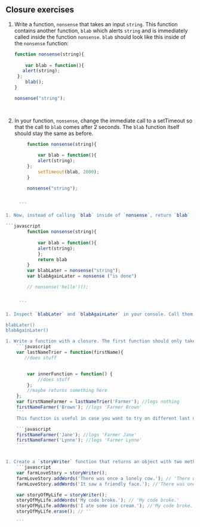 ## Closure exercises

1. Write a function, `nonsense` that takes an input `string`. This function contains another function, `blab` which alerts `string` and is immediately called inside the function `nonsense`. `blab` should look like this inside of the `nonsense` function:

	```javascript
	function nonsense(string){
		
		var blab = function(){
	   alert(string);
	 };
	 	blab();
	}

	nonsense("string");

	 
	 ```

1. In your function, `nonsense`, change the immediate call to a setTimeout so that the call to `blab` comes after 2 seconds. The `blab` function itself should stay the same as before.

```javascript
		function nonsense(string){
			
			var blab = function(){
			alert(string);
		};
			setTimeout(blab, 2000);
		}

		nonsense("string");

	 
	 ```

1. Now, instead of calling `blab` inside of `nonsense`, return `blab` (without invoking it). Call `nonsense` with some string and store the returned value (the `blab` function) in a variable called `blabLater`. Call `nonsense` again with a different string and store the returned value in a variable called `blabAgainLater`.

```javascript
		function nonsense(string){
			
			var blab = function(){
			alert(string);
			};
			return blab
		}
		var blabLater = nonsense("string");
		var blabAgainLater = nonsense ("is done")

		// nonsense('hello')();

	 
	 ```

1. Inspect `blabLater` and `blabAgainLater` in your console. Call them (they are functions!) and see what happens!

blabLater()
blabAgainLater()

1. Write a function with a closure. The first function should only take one argument, someone's first name, and the inner function should take one more argument, someone's las 	t name. The inner function should console.log both the first name and the last name.
	```javascript
	var lastNameTrier = function(firstName){
	   //does stuff


	    var innerFunction = function() {
	        //does stuff
	    };
	    //maybe returns something here
	};
	var firstNameFarmer = lastNameTrier('Farmer'); //logs nothing
	firstNameFarmer('Brown'); //logs 'Farmer Brown'
	```
	This function is useful in case you want to try on different last names. For example, I could use firstName again with another last name:

	```javascript
	firstNameFarmer('Jane'); //logs 'Farmer Jane'
	firstNameFarmer('Lynne'); //logs 'Farmer Lynne'
	```


1. Create a `storyWriter` function that returns an object with two methods. One method, `addWords` adds a word to your story and returns the story while the other one, `erase`, resets the story back to an empty string. Here is an implementation:
	```javascript
	var farmLoveStory = storyWriter();
	farmLoveStory.addWords('There was once a lonely cow.'); // 'There was once a lonely cow.'
	farmLoveStory.addWords('It saw a friendly face.'); //'There was once a lonely cow. It saw a friendly face.'

	var storyOfMyLife = storyWriter();
	storyOfMyLife.addWords('My code broke.'); // 'My code broke.'
	storyOfMyLife.addWords('I ate some ice cream.'); //'My code broke. I ate some ice cream.'
	storyOfMyLife.erase(); // ''

	```